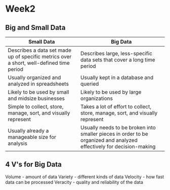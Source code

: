 # Week2

## Big and Small Data

| Small Data                                                                              | Big Data                                                                                                             |
| --------------------------------------------------------------------------------------- | -------------------------------------------------------------------------------------------------------------------- |
| Describes a data set made up of specific metrics over a short, well-defined time period | Describes large, less-specific data sets that cover a long time period                                               |
| Usually organized and analyzed in spreadsheets                                          | Usually kept in a database and queried                                                                               |
| Likely to be used by small and midsize businesses                                       | Likely to be used by large organizations                                                                             |
| Simple to collect, store, manage, sort, and visually represent                          | Takes a lot of effort to collect, store, manage, sort, and visually represent                                        |
| Usually already a manageable size for analysis                                          | Usually needs to be broken into smaller pieces in order to be organized and analyzed effectively for decision-making |

## 4 V's for Big Data

Volume - amount of data
Variety - different kinds of data
Velocity - how fast data can be processed
Veracity - quality and reliability of the data
